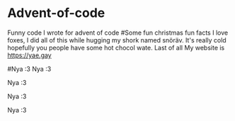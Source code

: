 # Advent-of-code
Funny code I wrote for advent of code
#Some fun christmas fun facts
I love foxes, I did all of this while hugging my shork named snöräv. It's really cold hopefully you people have some hot chocol wate.
Last of all My website is https://yae.gay

#Nya :3
Nya :3

Nya :3

Nya :3

Nya :3
